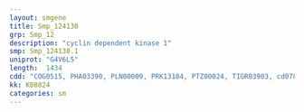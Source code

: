 ```yaml
---
layout: smgene
title: Smp_124130
grp: Smp_12
description: "cyclin dependent kinase 1"
smp: Smp_124130.1
uniprot: "G4V6L5"
length:  1434
cdd: "COG0515, PHA03390, PLN00009, PRK13184, PTZ00024, TIGR03903, cd07847, cl21453, pfam00069, smart00220"
kk: K08824
categories: sm
---
```

